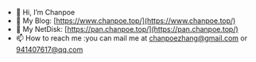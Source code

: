 - 👋 Hi, I’m Chanpoe
- 👀 My Blog: [https://www.chanpoe.top/](https://www.chanpoe.top/)
- 🍉 My NetDisk: [https://pan.chanpoe.top/](https://pan.chanpoe.top/)
- 📫 How to reach me :you can mail me at chanpoezhang@gmail.com or 941407617@qq.com

<!---

--->
